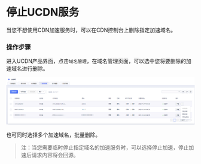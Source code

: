 # 停止UCDN服务

当您不想使用CDN加速服务时，可以在CDN控制台上删除指定加速域名。

### 操作步骤

进入UCDN产品界面，点击<code>域名管理</code>，在域名管理页面，可以选中您将要删除的加速域名进行删除。

![2022-域名管理-删除加速](/images/2022-域名管理-删除加速.png)

也可同时选择多个加速域名，批量删除。

> 注：当您需要临时停止指定域名的加速服务时，可以选择停止加速，停止加速后请求内容将会回源。

